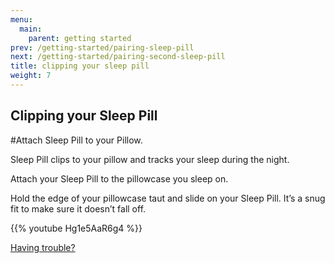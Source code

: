 ```yaml
---
menu:
  main:
    parent: getting started
prev: /getting-started/pairing-sleep-pill
next: /getting-started/pairing-second-sleep-pill
title: clipping your sleep pill
weight: 7
---
```


## Clipping your Sleep Pill


#Attach Sleep Pill to your Pillow.

Sleep Pill clips to your pillow and tracks your sleep during the night. 
 

Attach your Sleep Pill to the pillowcase you sleep on.


Hold the edge of your pillowcase taut and slide on your Sleep Pill. It’s a snug fit to make sure it doesn’t fall off.


{{% youtube Hg1e5AaR6g4 %}}


[Having trouble?](http://staging-user.hello.is/troubleshoot/attaching-sleep-pill/)


	
